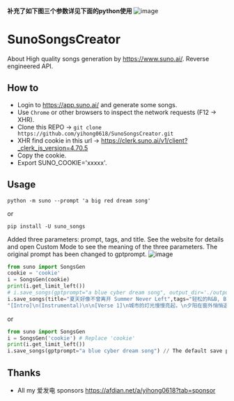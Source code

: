 **补充了如下图三个参数详见下面的python使用**
![image](https://github.com/wlhtea/SunoSongsCreator/assets/115779315/03c0193f-2944-4199-b0fd-5152eae329f4)

# SunoSongsCreator
About High quality songs generation by https://www.suno.ai/. Reverse engineered API.

## How to
- Login to https://app.suno.ai/ and generate some songs.
- Use `Chrome` or other browsers to inspect the network requests (F12 -> XHR).
- Clone this REPO -> `git clone https://github.com/yihong0618/SunoSongsCreator.git`
- XHR find cookie in this url -> https://clerk.suno.ai/v1/client?_clerk_js_version=4.70.5 
- Copy the cookie.
- Export SUNO_COOKIE='xxxxx'.

## Usage

```
python -m suno --prompt 'a big red dream song'
```

or
```
pip install -U suno_songs
```

Added three parameters: prompt, tags, and title. See the website for details and open Custom Mode to see the meaning of the three parameters.
The original prompt has been changed to gptprompt.
![image](https://github.com/wlhtea/SunoSongsCreator/assets/115779315/209b0d93-6e9c-4236-a3a3-88e782afd935)

```python
from suno import SongsGen
cookie = 'cookie'
i = SongsGen(cookie)
print(i.get_limit_left())
# i.save_songs(gptprompt="a blue cyber dream song", output_dir='./output')
i.save_songs(title="夏天好像不曾离开 Summer Never Left",tags="轻松的R&B, BPM60, 小调, 电吉他、贝斯、键盘和轻鼓, 男性歌手, 深情温暖的夏日风情\n",prompt=
"[Intro]\n(Instrumental)\n\n[Verse 1]\n城市的灯光慢慢亮起，\n夕阳在窗外悄悄退去。\n心中的热情从未减退，\n夏天的回忆，甜蜜温馨。\n\n[Chorus]\n夏天好像不曾离开，\n你的笑容照亮了我的世界。\n在这宁静的夜晚，\n感受自由，和你一起飞翔。\n\n[Verse 2]\n赤脚踏在温暖的沙滩，\n潮水轻拍，和风轻柔相伴。\n每个夏日黄昏都如此宁静，\n你的每一个吻，都是我的信仰。\n\n[Chorus]\n夏天好像不曾离开，\n温暖的怀抱，爱情的味道。\n在这自由的空气中，\n和你共舞，直到时间尽头。\n\n[Bridge]\nSunset fades, but love stays (夕阳消逝，爱永存),\nHand in hand, through endless days (手牵手，穿越无尽的日子).\nIn every breath, in every gaze (在每一次呼吸，每一次凝视),\nOur summer never fades away (我们的夏天永不消逝).\n\n[Outro]\n(Instrumental)", output_dir='./output')
```
or
```python
from suno import SongsGen
i = SongsGen('cookie') # Replace 'cookie'
print(i.get_limit_left())
i.save_songs(gptprompt="a blue cyber dream song") // The default save path is . /output
```


## Thanks

- All my 爱发电 sponsors https://afdian.net/a/yihong0618?tab=sponsor
